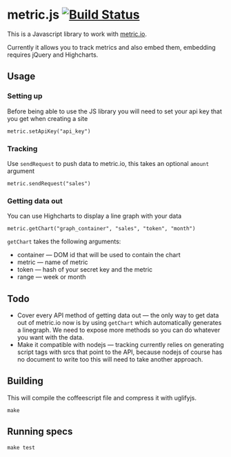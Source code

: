 # metric.js [![Build Status](https://secure.travis-ci.org/bittersweet/metric.js.png)](http://travis-ci.org/#!/bittersweet/metric.js)

This is a Javascript library to work with [metric.io](https://metric.io).

Currently it allows you to track metrics and also embed them, embedding requires jQuery and Highcharts.

## Usage

### Setting up

Before being able to use the JS library you will need to set your api key that you get when creating a site

    metric.setApiKey("api_key")

### Tracking

Use `sendRequest` to push data to metric.io, this takes an optional `amount` argument

    metric.sendRequest("sales")

### Getting data out

You can use Highcharts to display a line graph with your data

    metric.getChart("graph_container", "sales", "token", "month")

`getChart` takes the following arguments:

* container &mdash; DOM id that will be used to contain the chart
* metric &mdash; name of metric
* token &mdash; hash of your secret key and the metric
* range &mdash; week or month

## Todo

* Cover every API method of getting data out &mdash; the only way to get data out of metric.io now is by using `getChart`
which automatically generates a linegraph. We need to expose more methods so you can do whatever you want with the data.
* Make it compatible with nodejs &mdash; tracking currently relies on generating script tags 
with srcs that point to the API, because nodejs of course has no document to write too this 
will need to take another approach.


## Building

This will compile the coffeescript file and compress it with uglifyjs.

    make

## Running specs

    make test
